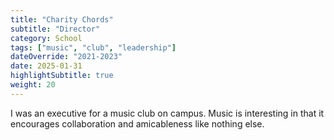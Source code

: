 ```yaml
---
title: "Charity Chords"
subtitle: "Director"
category: School
tags: ["music", "club", "leadership"]
dateOverride: "2021-2023"
date: 2025-01-31
highlightSubtitle: true
weight: 20
---
```


I was an executive for a music club on campus. Music is interesting in that it encourages collaboration and amicableness like nothing else.
